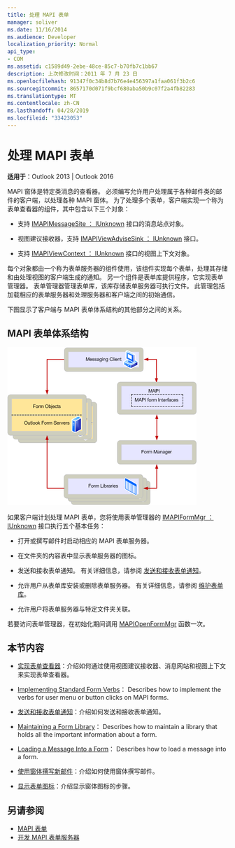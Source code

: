 ```yaml
---
title: 处理 MAPI 表单
manager: soliver
ms.date: 11/16/2014
ms.audience: Developer
localization_priority: Normal
api_type:
- COM
ms.assetid: c1589d49-2ebe-48ce-85c7-b70fb7c1bb67
description: 上次修改时间：2011 年 7 月 23 日
ms.openlocfilehash: 91347f0c34b8d7b76e4e456397a1faa061f3b2c6
ms.sourcegitcommit: 8657170d071f9bcf680aba50b9c07f2a4fb82283
ms.translationtype: MT
ms.contentlocale: zh-CN
ms.lasthandoff: 04/28/2019
ms.locfileid: "33423053"
---
```

# <a name="handling-mapi-forms"></a>处理 MAPI 表单

**适用于**：Outlook 2013 | Outlook 2016 
  
MAPI 窗体是特定类消息的查看器。 必须编写允许用户处理属于各种邮件类的邮件的客户端，以处理各种 MAPI 窗体。 为了处理多个表单，客户端实现一个称为表单查看器的组件，其中包含以下三个对象：
  
- 支持 [IMAPIMessageSite ： IUnknown](imapimessagesiteiunknown.md) 接口的消息站点对象。 
    
- 视图建议接收器，支持 [IMAPIViewAdviseSink ： IUnknown](imapiviewadvisesinkiunknown.md) 接口。 
    
- 支持 [IMAPIViewContext ： IUnknown](imapiviewcontextiunknown.md) 接口的视图上下文对象。 
    
每个对象都由一个称为表单服务器的组件使用，该组件实现每个表单，处理其存储和由处理视图的客户端生成的通知。 另一个组件是表单库提供程序，它实现表单管理器。 表单管理器管理表单库，该库存储表单服务器可执行文件。 此管理包括加载相应的表单服务器和处理服务器和客户端之间的初始通信。
  
下图显示了客户端与 MAPI 表单体系结构的其他部分之间的关系。
  
## <a name="mapi-form-architecture"></a>MAPI 表单体系结构
  
![MAPI 表单体系结构](media/forms01.gif "MAPI 表单体系结构")
  
如果客户端计划处理 MAPI 表单，您将使用表单管理器的 [IMAPIFormMgr ： IUnknown](imapiformmgriunknown.md) 接口执行五个基本任务： 
  
- 打开或撰写邮件时启动相应的 MAPI 表单服务器。
    
- 在文件夹的内容表中显示表单服务器的图标。
    
- 发送和接收表单通知。 有关详细信息，请参阅 [发送和接收表单通知](sending-and-receiving-form-notifications.md)。
    
- 允许用户从表单库安装或删除表单服务器。 有关详细信息，请参阅 [维护表单库](maintaining-a-form-library.md)。
    
- 允许用户将表单服务器与特定文件夹关联。
    
若要访问表单管理器，在初始化期间调用 [MAPIOpenFormMgr](mapiopenformmgr.md) 函数一次。 
  
## <a name="in-this-section"></a>本节内容

- [实现表单查看器](implementing-a-form-viewer.md)：介绍如何通过使用视图建议接收器、消息网站和视图上下文来实现表单查看器。
    
- [Implementing Standard Form Verbs](implementing-standard-form-verbs.md)： Describes how to implement the verbs for user menu or button clicks on MAPI forms.
    
- [发送和接收表单通知](sending-and-receiving-form-notifications.md)：介绍如何发送和接收表单通知。
    
- [Maintaining a Form Library](maintaining-a-form-library.md)： Describes how to maintain a library that holds all the important information about a form.
    
- [Loading a Message Into a Form](loading-a-message-into-a-form.md)： Describes how to load a message into a form.
    
- [使用窗体撰写新邮件](composing-a-new-message-by-using-a-form.md)：介绍如何使用窗体撰写邮件。
    
- [显示表单图标](displaying-form-icons.md)：介绍显示窗体图标的步骤。
    
## <a name="see-also"></a>另请参阅

- [MAPI 表单](mapi-forms.md)
- [开发 MAPI 表单服务器](developing-mapi-form-servers.md)

